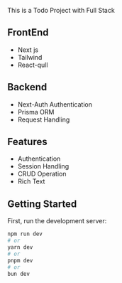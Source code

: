 This is a Todo Project with Full Stack

## FrontEnd
- Next js
- Tailwind
- React-qull
  
## Backend
- Next-Auth Authentication
- Prisma ORM
- Request Handling

## Features
- Authentication
- Session Handling
- CRUD Operation
- Rich Text


## Getting Started

First, run the development server:

```bash
npm run dev
# or
yarn dev
# or
pnpm dev
# or
bun dev
```
